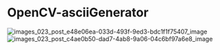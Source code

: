 # OpenCV-asciiGenerator


![images_023_post_e48e06ea-033d-493f-9ed3-bdc1f1f75407_image](https://user-images.githubusercontent.com/80230155/176463496-d9a0409f-55bd-4a3b-895b-d0f23bc8c6ff.png)
![images_023_post_c4ae0b50-dad7-4ab8-9a06-04c6bf97a6e8_image](https://user-images.githubusercontent.com/80230155/176463538-f2e9bfa1-d664-4f2a-b2fc-4b40537681da.png)
